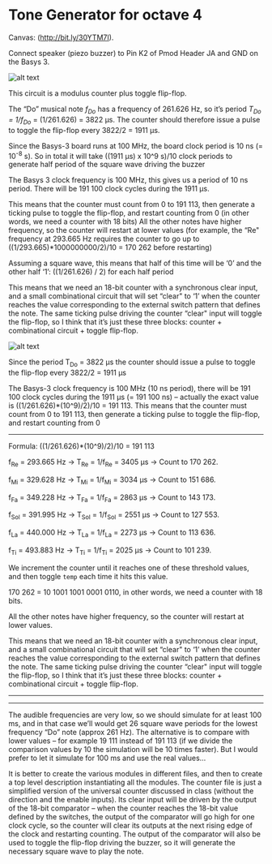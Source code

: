 # Tone Generator for octave 4

Canvas: (http://bit.ly/30YTM7I). 


Connect speaker (piezo buzzer) to Pin K2 of Pmod Header JA and GND on the Basys 3.

![alt text](https://github.com/vjhansen/tone_generator/blob/master/W04D1ToneGenerator.png?raw=true)

This circuit is a modulus counter plus toggle flip-flop.



The “Do” musical note *f<sub>Do</sub>* has a frequency of 261.626 Hz, so it’s period *T<sub>Do</sub> = 1/f<sub>Do</sub>* = (1/261.626) = 3822 µs. The counter should therefore issue a pulse to toggle the flip-flop every 3822/2 = 1911 µs.

Since the Basys-3 board runs at 100 MHz, the board clock period is 10 ns (= 10<sup>-8</sup> s).
So in total it will take ((1911 µs) x 10^9 s)/10 clock periods to generate half period of the square wave driving the buzzer 


The Basys 3 clock frequency is 100 MHz, this gives us a period of 10 ns period. There will be 191 100 clock cycles during the 1911 µs.


This means that the counter must count from 0 to 191 113, then generate a ticking pulse to toggle the flip-flop, and restart counting from 0 (in other words, we need a counter with 18 bits)
All the other notes have higher frequency, so the counter will restart at lower values (for example, the “Re" frequency at 293.665 Hz requires the counter to go up to ((1/293.665)*1000000000/2)/10 = 170 262 before restarting)


Assuming a square wave, this means that half of this time will be ‘0’ and the other half ‘1’: ((1/261.626) / 2) for each half period



This means that we need an 18-bit counter with a synchronous clear input, and a small combinational circuit that will set “clear" to ‘1’ when the counter reaches the value corresponding to the external switch pattern that defines the note. The same ticking pulse driving the counter “clear" input will toggle the flip-flop, so I think that it’s just these three blocks: counter + combinational circuit + toggle flip-flop.






![alt text](https://github.com/vjhansen/tone_generator/blob/master/scale.png?raw=true)



Since the period T<sub>Do</sub> = 3822 µs the counter should issue a pulse to toggle the flip-flop every 3822/2 = 1911 µs

The Basys-3 clock frequency is 100 MHz (10 ns period), there will be 191 100 clock cycles during the 1911 µs (= 191 100 ns) – actually the exact value is ((1/261.626)*(10^9)/2)/10 = 191 113. This means that the counter must count from 0 to 191 113, then generate a ticking pulse to toggle the flip-flop, and restart counting from 0

---
Formula: ((1/261.626)*(10^9)/2)/10 = 191 113

f<sub>Re</sub> = 293.665 Hz -> T<sub>Re</sub> = 1/f<sub>Re</sub> = 3405 µs -> Count to 170 262.

f<sub>Mi</sub> = 329.628 Hz -> T<sub>Mi</sub> = 1/f<sub>Mi</sub> = 3034 µs -> Count to 151 686.

f<sub>Fa</sub> = 349.228 Hz -> T<sub>Fa</sub> = 1/f<sub>Fa</sub> = 2863 µs -> Count to 143 173.

f<sub>Sol</sub> = 391.995 Hz -> T<sub>Sol</sub> = 1/f<sub>Sol</sub> = 2551 µs -> Count to 127 553.

f<sub>La</sub> = 440.000 Hz -> T<sub>La</sub> = 1/f<sub>La</sub> = 2273 µs -> Count to 113 636.

f<sub>Ti</sub> = 493.883 Hz -> T<sub>Ti</sub> = 1/f<sub>Ti</sub> = 2025 µs -> Count to 101 239.

We increment the counter until it reaches one of these threshold values, and then toggle ```temp``` each time it hits this value.

170 262 = 10 1001 1001 0001 0110, in other words, we need a counter with 18 bits.



All the other notes have higher frequency, so the counter will restart at lower values.

This means that we need an 18-bit counter with a synchronous clear input, and a small combinational circuit that will set “clear" to ‘1’ when the counter reaches the value corresponding to the external switch pattern that defines the note. The same ticking pulse driving the counter “clear" input will toggle the flip-flop, so I think that it’s just these three blocks: counter + combinational circuit + toggle flip-flop.




---


 
---
The audible frequencies are very low, so we should simulate for at least 100 ms, and in that case we’ll would get 26 square wave periods for the lowest frequency “Do” note (approx 261 Hz). 
The alternative is to compare with lower values – for example 19 111 instead of 191 113 (if we divide the comparison values by 10 the simulation will be 10 times faster). But I would prefer to let it simulate for 100 ms and use the real values…

It is better to create the various modules in different files, and then to create a top level description instantiating all the modules. The counter file is just a simplified version of the universal counter discussed in class (without the direction and the enable inputs). Its clear input will be driven by the output of the 18-bit comparator – when the counter reaches the 18-bit value defined by the switches, the output of the comparator will go high for one clock cycle, so the counter will clear its outputs at the next rising edge of the clock and restarting counting. The output of the comparator will also be used to toggle the flip-flop driving the buzzer, so it will generate the necessary square wave to play the note. 
